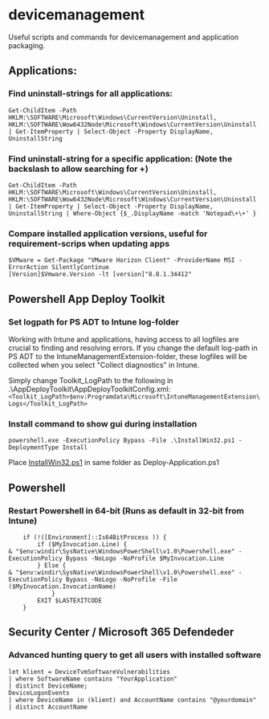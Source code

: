 # devicemanagement

Useful scripts and commands for devicemanagement and application packaging.

## Applications:
### Find uninstall-strings for all applications:
```
Get-ChildItem -Path HKLM:\SOFTWARE\Microsoft\Windows\CurrentVersion\Uninstall, HKLM:\SOFTWARE\Wow6432Node\Microsoft\Windows\CurrentVersion\Uninstall | Get-ItemProperty | Select-Object -Property DisplayName, UninstallString
```

### Find uninstall-string for a specific application: (Note the backslash to allow searching for +)
```
Get-ChildItem -Path HKLM:\SOFTWARE\Microsoft\Windows\CurrentVersion\Uninstall, HKLM:\SOFTWARE\Wow6432Node\Microsoft\Windows\CurrentVersion\Uninstall | Get-ItemProperty | Select-Object -Property DisplayName, UninstallString | Where-Object {$_.DisplayName -match 'Notepad\+\+' }
```

### Compare installed application versions, useful for requirement-scrips when updating apps
```
$VMware = Get-Package "VMware Horizon Client" -ProviderName MSI -ErrorAction SilentlyContinue
[Version]$Vmware.Version -lt [version]"8.8.1.34412"
```

## Powershell App Deploy Toolkit
### Set logpath for PS ADT to Intune log-folder
Working with Intune and applications, having access to all logfiles are crucial to finding and resolving errors. If you change the default log-path in PS ADT to the IntuneManagementExtension-folder, these logfiles will be collected when you select "Collect diagnostics" in Intune.

Simply change Toolkit_LogPath to the following in .\AppDeployToolkit\AppDeployToolkitConfig.xml: ````<Toolkit_LogPath>$env:Programdata\Microsoft\IntuneManagementExtension\Logs</Toolkit_LogPath>````

### Install command to show gui during installation
```powershell.exe -ExecutionPolicy Bypass -File .\InstallWin32.ps1 -DeploymentType Install```

Place [InstallWin32.ps1](https://github.com/Westgaard/devicemanagement/blob/main/Scripts/InstallWin32.ps1) in same folder as Deploy-Application.ps1

## Powershell
### Restart Powershell in 64-bit (Runs as default in 32-bit from Intune)
```## Starter PowerShell i 64-bit modus dersom sesjonen er startet i 32-bit
    if (!([Environment]::Is64BitProcess )) {
        if ($MyInvocation.Line) {
& "$env:windir\SysNative\WindowsPowerShell\v1.0\Powershell.exe" -ExecutionPolicy Bypass -NoLogo -NoProfile $MyInvocation.Line
        } Else {
& "$env:windir\SysNative\WindowsPowerShell\v1.0\Powershell.exe" -ExecutionPolicy Bypass -NoLogo -NoProfile -File ($MyInvocation.InvocationName)
            }
        EXIT $LASTEXITCODE
    }
```

## Security Center / Microsoft 365 Defendeder
### Advanced hunting query to get all users with installed software
```
let klient = DeviceTvmSoftwareVulnerabilities
| where SoftwareName contains "YourApplication"
| distinct DeviceName;
DeviceLogonEvents
| where DeviceName in (klient) and AccountName contains "@yourdomain"
| distinct AccountName
```
